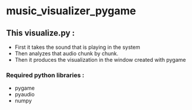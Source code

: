 # music_visualizer_pygame

## This visualize.py :
- First it takes the sound that is playing in the system
- Then analyzes that audio chunk by chunk.
- Then it produces the visualization in the window created with pygame

### Required python libraries : 
- pygame
- pyaudio
- numpy
